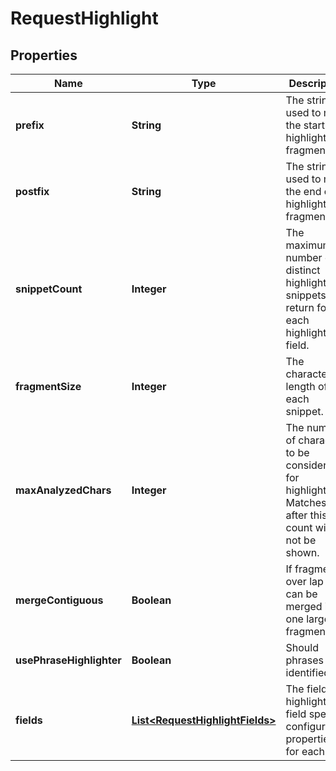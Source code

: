 
# RequestHighlight

## Properties
Name | Type | Description | Notes
------------ | ------------- | ------------- | -------------
**prefix** | **String** | The string used to mark the start of a highlight in a fragment. |  [optional]
**postfix** | **String** | The string used to mark the end of a highlight in a fragment. |  [optional]
**snippetCount** | **Integer** | The maximum number of distinct highlight snippets to return for each highlight field. |  [optional]
**fragmentSize** | **Integer** | The character length of each snippet. |  [optional]
**maxAnalyzedChars** | **Integer** | The number of characters to be considered for highlighting. Matches after this count will not be shown. |  [optional]
**mergeContiguous** | **Boolean** | If fragments over lap they can be  merged into one larger fragment |  [optional]
**usePhraseHighlighter** | **Boolean** | Should phrases be identified. |  [optional]
**fields** | [**List&lt;RequestHighlightFields&gt;**](RequestHighlightFields.md) | The fields to highlight and field specific configuration properties for each field |  [optional]



